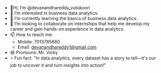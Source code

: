 - 👋Hi, I’m @devanandhareddy_vutukoori  
- 👀 I’m interested in business data analytics.  
- 🌱 I’m currently learning the basics of business data analytics.  
- 💞️ I’m looking to collaborate on internships that help me develop my career and gain hands-on experience in data analytics.  
- 📫 How to reach me:  
  - Mobile: 7013785680  
  - Email: devanandhareddy1@gmail.com  
- 😄 Pronouns: Mr. Vicky  
- ⚡ Fun fact: "In data analytics, every dataset has a story to tell—it's our job to uncover it and turn insights into action!"  

<!---
devanandhareddy/devanandhareddy is a ✨ special ✨ repository because its `README.md` (this file) appears on your GitHub profile.
You can click the Preview link to take a look at your changes.
--->
